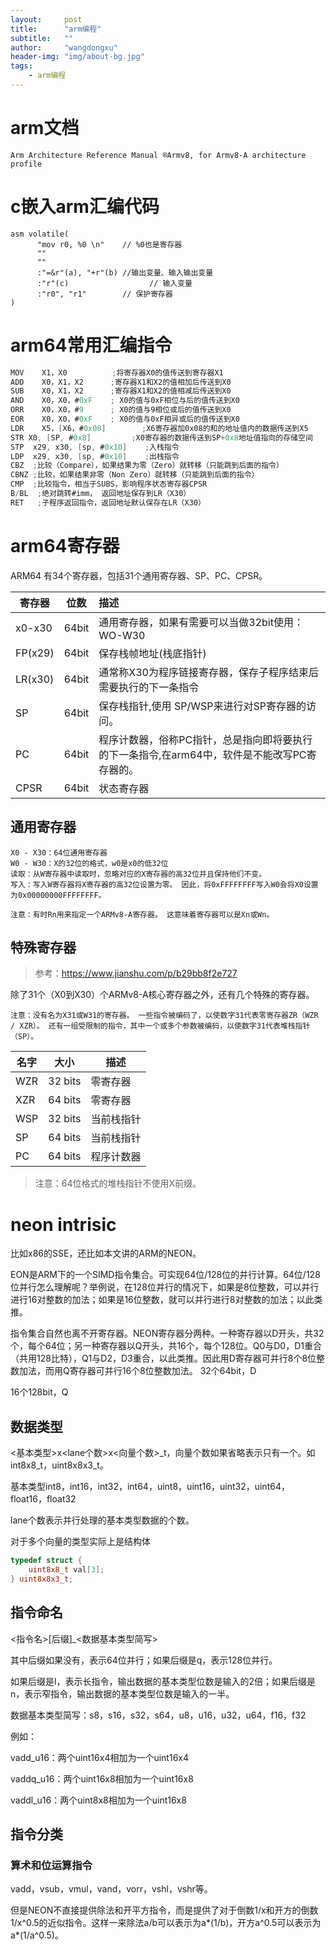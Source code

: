 ```yaml
---
layout:     post
title:      "arm编程"
subtitle:   ""
author:     "wangdongxu"
header-img: "img/about-bg.jpg"
tags:
    - arm编程
---
```


# arm文档

`Arm Architecture Reference Manual ®Armv8, for Armv8-A architecture profile`

# c嵌入arm汇编代码

```assembly
asm volatile(
      "mov r0, %0 \n"    // %0也是寄存器
      ""
      ""
      :"=&r"(a), "+r"(b) //输出变量、输入输出变量
      :"r"(c) 				   // 输入变量
      :"r0", "r1"        // 保护寄存器
)
```

# arm64常用汇编指令

```objectivec
MOV    X1，X0          ;将寄存器X0的值传送到寄存器X1
ADD    X0，X1，X2      ;寄存器X1和X2的值相加后传送到X0
SUB    X0，X1，X2      ;寄存器X1和X2的值相减后传送到X0
AND    X0，X0，#0xF    ; X0的值与0xF相位与后的值传送到X0
ORR    X0，X0，#9      ; X0的值与9相位或后的值传送到X0
EOR    X0，X0，#0xF    ; X0的值与0xF相异或后的值传送到X0
LDR    X5，[X6，#0x08]        ;X6寄存器加0x08的和的地址值内的数据传送到X5
STR X0, [SP, #0x8]         ;X0寄存器的数据传送到SP+0x8地址值指向的存储空间
STP  x29, x30, [sp, #0x10]    ;入栈指令
LDP  x29, x30, [sp, #0x10]    ;出栈指令
CBZ  ;比较（Compare），如果结果为零（Zero）就转移（只能跳到后面的指令）
CBNZ ;比较，如果结果非零（Non Zero）就转移（只能跳到后面的指令）
CMP  ;比较指令，相当于SUBS，影响程序状态寄存器CPSR 
B/BL  ;绝对跳转#imm， 返回地址保存到LR（X30）
RET   ;子程序返回指令，返回地址默认保存在LR（X30）
```

# arm64寄存器

ARM64 有34个寄存器，包括31个通用寄存器、SP、PC、CPSR。

| 寄存器  | 位数  | 描述                                                         |
| ------- | :---: | :----------------------------------------------------------- |
| x0-x30  | 64bit | 通用寄存器，如果有需要可以当做32bit使用：WO-W30              |
| FP(x29) | 64bit | 保存栈帧地址(栈底指针)                                       |
| LR(x30) | 64bit | 通常称X30为程序链接寄存器，保存子程序结束后需要执行的下一条指令 |
| SP      | 64bit | 保存栈指针,使用 SP/WSP来进行对SP寄存器的访问。               |
| PC      | 64bit | 程序计数器，俗称PC指针，总是指向即将要执行的下一条指令,在arm64中，软件是不能改写PC寄存器的。 |
| CPSR    | 64bit | 状态寄存器                                                   |

## 通用寄存器

```
X0 - X30：64位通用寄存器
W0 - W30：X的32位的格式，w0是x0的低32位
读取：从W寄存器中读取时，忽略对应的X寄存器的高32位并且保持他们不变。 
写入：写入W寄存器将X寄存器的高32位设置为零。 因此，将0xFFFFFFFF写入W0会将X0设置为0x00000000FFFFFFFF。

注意：有时Rn用来指定一个ARMv8-A寄存器。 这意味着寄存器可以是Xn或Wn。
```

## 特殊寄存器

> 参考：https://www.jianshu.com/p/b29bb8f2e727

除了31个（X0到X30）个ARMv8-A核心寄存器之外，还有几个特殊的寄存器。

```
注意：没有名为X31或W31的寄存器。 一些指令被编码了，以使数字31代表零寄存器ZR（WZR / XZR）。 还有一组受限制的指令，其中一个或多个参数被编码，以使数字31代表堆栈指针（SP）。
```

| 名字 | 大小    | 描述       |
| ---- | ------- | ---------- |
| WZR  | 32 bits | 零寄存器   |
| XZR  | 64 bits | 零寄存器   |
| WSP  | 32 bits | 当前栈指针 |
| SP   | 64 bits | 当前栈指针 |
| PC   | 64 bits | 程序计数器 |

> 注意：64位格式的堆栈指针不使用X前缀。

# neon intrisic

比如x86的SSE，还比如本文讲的ARM的NEON。

EON是ARM下的一个SIMD指令集合。可实现64位/128位的并行计算。64位/128位并行怎么理解呢？举例说，在128位并行的情况下，如果是8位整数，可以并行进行16对整数的加法；如果是16位整数，就可以并行进行8对整数的加法；以此类推。

指令集合自然也离不开寄存器。NEON寄存器分两种。一种寄存器以D开头，共32个，每个64位；另一种寄存器以Q开头，共16个，每个128位。Q0与D0，D1重合（共用128比特），Q1与D2，D3重合，以此类推。因此用D寄存器可并行8个8位整数加法，而用Q寄存器可并行16个8位整数加法。
32个64bit，D

16个128bit，Q

## 数据类型

<基本类型>x<lane个数>x<向量个数>_t，向量个数如果省略表示只有一个。如int8x8_t，uint8x8x3_t。

基本类型int8，int16，int32，int64，uint8，uint16，uint32，uint64，float16，float32

lane个数表示并行处理的基本类型数据的个数。

对于多个向量的类型实际上是结构体

```c++
typedef struct {
    uint8x8_t val[3];
} uint8x8x3_t;
```

## 指令命名

<指令名>[后缀]_<数据基本类型简写>

其中后缀如果没有，表示64位并行；如果后缀是q，表示128位并行。

如果后缀是l，表示长指令，输出数据的基本类型位数是输入的2倍；如果后缀是n，表示窄指令，输出数据的基本类型位数是输入的一半。

数据基本类型简写：s8，s16，s32，s64，u8，u16，u32，u64，f16，f32

例如：

vadd_u16：两个uint16x4相加为一个uint16x4

vaddq_u16：两个uint16x8相加为一个uint16x8

vaddl_u16：两个uint8x8相加为一个uint16x8

## 指令分类

### 算术和位运算指令

vadd，vsub，vmul，vand，vorr，vshl，vshr等。

但是NEON不直接提供除法和开平方指令，而是提供了对于倒数1/x和开方的倒数1/x^0.5的近似指令。这样一来除法a/b可以表示为a*(1/b)，开方a^0.5可以表示为a*(1/a^0.5)。

